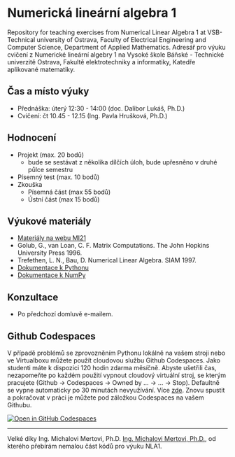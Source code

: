 # Numerická lineární algebra 1
Repository for teaching exercises from Numerical Linear Algebra 1 at VSB-Technical university of Ostrava, Faculty of Electrical Engineering and Computer Science, Department of Applied Mathematics. 
Adresář pro výuku cvičení z Numerické lineární algebry 1 na Vysoké škole Báňské - Technické univerzitě Ostrava, Fakultě elektrotechniky a informatiky, Katedře aplikované matematiky. 

## Čas a místo výuky
- Přednáška: úterý 12:30 - 14:00 (doc. Dalibor Lukáš, Ph.D.)
- Cvičení: čt 10.45 - 12.15 (Ing. Pavla Hrušková, Ph.D.)

## Hodnocení
- Projekt (max. 20 bodů)
    - bude se sestávat z několika dílčích úloh, bude upřesněno v druhé půlce semestru
- Písemný test (max. 10 bodů)
- Zkouška
    - Písemná část (max 55 bodů)
    - Ústní část (max 15 bodů)

## Výukové materiály
- [Materiály na webu MI21](http://mi21.vsb.cz/modul/linearni-algebra-s-matlabem)
- Golub, G., van Loan, C. F. Matrix Computations. The John Hopkins University Press 1996.
- Trefethen, L. N., Bau, D. Numerical Linear Algebra. SIAM 1997.
- [Dokumentace k Pythonu](https://docs.python.org/3/)
- [Dokumentace k NumPy](https://numpy.org/doc/stable/reference/index.html)

## Konzultace
- Po předchozí domluvě e-mailem.

## Github Codespaces

V případě problémů se zprovozněním Pythonu lokálně na vašem stroji nebo ve Virtualboxu můžete použít cloudovou službu Github Codespaces. Jako studenti máte k dispozici 120 hodin zdarma měsíčně. Abyste ušetřili čas, nezapomeňte po každém použití vypnout cloudový virtuální stroj, se kterým pracujete (Github -> Codespaces -> Owned by ... -> ... -> Stop). Defaultně se vypne automaticky po 30 minutách nevyužívání. Více [zde](https://docs.github.com/en/enterprise-cloud@latest/billing/managing-billing-for-github-codespaces/about-billing-for-github-codespaces). Znovu spustit a pokračovat v práci je můžete pod záložkou Codespaces na vašem Githubu.

[![Open in GitHub Codespaces](https://github.com/codespaces/badge.svg)](https://github.com/codespaces/new?hide_repo_select=true&ref=main&repo=605260117&machine=basicLinux32gb&devcontainer_path=.devcontainer%2Fdevcontainer.json&location=WestEurope  )

---

Velké díky Ing. Michalovi Mertovi, Ph.D. [Ing. Michalovi Mertovi, Ph.D.](https://homel.vsb.cz/~mer126/), od kterého přebírám nemalou část kódů pro výuku NLA1. 